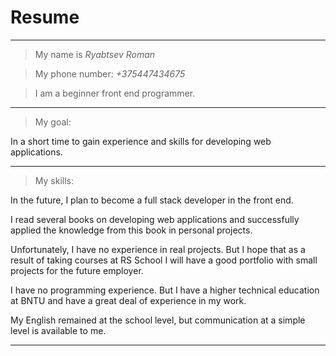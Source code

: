 # Resume

*****

>My name is *Ryabtsev Roman*


> My phone number: *+375447434675*


> I am a beginner front end programmer.

*****

> My goal:


In a short time to gain experience and skills for developing web applications.

*****

>My skills:


In the future, I plan to become a full stack developer in the front end.


I read several books on developing web applications and successfully applied the knowledge from this book in personal projects.


Unfortunately, I have no experience in real projects. But I hope that as a result of taking courses at RS School I will have a good portfolio with small projects for the future employer.


I have no programming experience. But I have a higher technical education at BNTU and have a great deal of experience in my work.


My English remained at the school level, but communication at a simple level is available to me.

*****